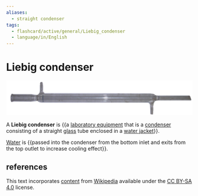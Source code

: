 ```yaml
---
aliases:
  - straight condenser
tags:
  - flashcard/active/general/Liebig_condenser
  - language/in/English
---
```


# Liebig condenser

![LiebigCondenser](../archives/Wikimedia%20Commons/LiebigCondenser.jpg)

A __Liebig condenser__ is {{a [laboratory equipment](laboratory%20equipment.md) that is a [condenser](condenser.md) consisting of a straight [glass](glass.md) tube enclosed in a [water jacket](water%20jacket.md)}}. <!--SR:!2025-03-10,429,250-->

[Water](water.md) is {{passed into the condenser from the bottom inlet and exits from the top outlet to increase cooling effect}}. <!--SR:!2026-06-19,747,270-->

## references

This text incorporates [content](https://en.wikipedia.org/wiki/Liebig_condenser) from [Wikipedia](Wikipedia.md) available under the [CC BY-SA 4.0](https://creativecommons.org/licenses/by-sa/4.0/) license.
